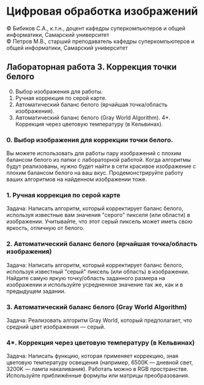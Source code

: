 # Цифровая обработка изображений

© Бибиков С.А., к.т.н., доцент кафедры суперкомпьютеров и общей информатики, Самарский университет  
© Петров М.В., старший преподаватель кафедры суперкомпьютеров и общей информатики, Самарский университет

## Лабораторная работа 3. Коррекция точки белого

0. Выбор изображения для работы.
1. Ручная коррекция по серой карте.
2. Автоматический баланс белого (ярчайшая точка/область изображения).
3. Автоматический баланс белого (Gray World Algorithm).
4*. Коррекция через цветовую температуру (в Кельвинах).

### 0. Выбор изображения для коррекции точки белого.
Вы можете использовать для работы пару изображений с плохим балансом белого из папки с лабораторной работой.
Когда алгоритмы будут реализованы, нужно будет найти в сети красивое изображение с плохим балансом белого на ваш вкус. Продемонстрируйте работу ваших алгоритмов на найденном изображении тоже.

### 1. Ручная коррекция по серой карте
Задача: Написать алгоритм, который корректирует баланс белого, используя известные вам значения "серого" пикселя (или области) в изображении. Учитывайте, что этот серый пиксель может иметь свою яркость, отличную от белого.

### 2. Автоматический баланс белого (ярчайшая точка/область изображения)
Задача: Написать алгоритм, который корректирует баланс белого, используя известный "серый" пиксель (или область) в изображении. Найдите самую яркую точку/область заданного размера на изображении и используйте усредненное значение так же, как и в предыдущем задании.

### 3. Автоматический баланс белого (Gray World Algorithm)
Задача: Реализовать алгоритм Gray World, который предполагает, что средний цвет изображения — серый.

### 4*. Коррекция через цветовую температуру (в Кельвинах)
Задача: Написать функцию, которая применяет коррекцию, зная цветовую температуру освещения (например, 6500K — дневной свет, 3200K — лампа накаливания). Работать можно в RGB пространстве. Используйте приближённые формулы или матрицы преобразования.
